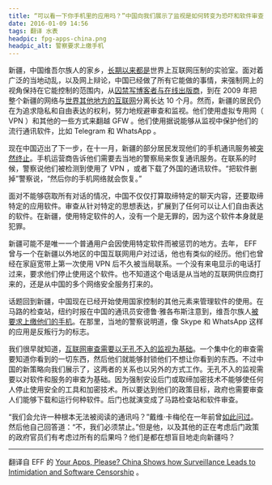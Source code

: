 ```yaml
---
title: “可以看一下你手机里的应用吗？”中国向我们展示了监视是如何转变为恐吓和软件审查的
date: 2016-01-09 14:56
tags: 翻译 水表
headpic: fpg-apps-china.png
headpic_alt: 警察要求上缴手机
---
```


新疆，中国维吾尔族人的家乡，[长期以来都是][1]世界上互联网压制的实验室。面对着广泛的当地动乱，以及网上辩论，中国已经做了所有它能做的事情，来强制网上的视角保持在它能控制的范围内，从[囚禁写博客者与在线出版商][2]，到在 2009 年把整个新疆的网络与[世界其他地方的互联网][3]分离长达 10 个月。然而，新疆的居民仍在为追求隐私和自由表达的权利，努力地规避审查和监视。他们使用虚拟专用网（ VPN ）和其他的一些方式来翻越 GFW 。他们使用据说能够从监视中保护他们的流行通讯软件，比如 Telegram 和 WhatsApp 。

<!--more-->

现在中国迈出了下一步，在十一月，新疆的部分居民发现他们的手机通讯服务被[突然终止][4]。手机运营商告诉他们需要去当地的警察局来恢复通讯服务。在联系的时候，警察说他们被检测到使用了 VPN ，或者下载了外国的通讯软件。“把软件删掉”警察说，“然后你的手机网络就会恢复。”

面对不能够窃取所有对话的情况，中国不仅仅打算取缔特定的聊天内容，还要取缔特定的应用软件。审查从针对特定的思想表达，扩展到了任何可以让人们自由表达的软件。在新疆，使用特定软件的人，没有一个是无罪的，因为这个软件本身就是犯罪。

新疆可能不是唯一一个普通用户会因使用特定软件而被惩罚的地方。去年， EFF 曾与一个在新疆以外地区的中国互联网用户对过话，他也有类似的经历。他们也曾经在家庭宽带上第一次使用 VPN 后不久被当局联系。一个没有来电显示的电话打过来，要求他们停止使用这个软件。也不知道这个电话是从当地的互联网供应商打来的，还是从中国的多个网络安全服务打来的。

话题回到新疆，中国现在已经开始使用国家控制的其他元素来管理软件的使用。在马路的检查站，纽约时报在中国的通讯员安德鲁·雅各布斯注意到，维吾尔族人[被要求上缴他们的手机][5]。在那里，当地的警察说明道，像 Skype 和 WhatsApp 这样的应用是反叛行为的标志。

我们很早就知道，[互联网审查需要以无孔不入的监视为基础][6]。一个集中化的审查需要知道你看到的一切东西，然后他们就能够封锁他们不想让你看到的东西。不过中国的新策略向我们展示了，这两者的关系也以另外的方式工作。无孔不入的监视需要以对软件和服务的审查为基础。因为强制安设后门或取缔加密技术不能够使任何人停止使用安全的工具和加密技术。所以要达到他们的政策目标，政府也需要审查人们能够下载和运行何种软件。后门也就演变成了马路检查站和软件审查。

“我们会允许一种根本无法被阅读的通讯吗？”戴维·卡梅伦在一年前曾[如此问过][7]。然后他自己回答道：“不，我们必须禁止。”但是他，以及其他的正在考虑后门政策的政府官员们有考虑过所有的后果吗？他们是都在想盲目地走向新疆吗？

------

翻译自 EFF 的 [Your Apps, Please? China Shows how Surveillance Leads to Intimidation and Software Censorship](https://www.eff.org/deeplinks/2016/01/china-shows-how-backdoors-lead-software-censorship) 。

[1]: http://thediplomat.com/2014/07/how-china-dismantled-the-uyghur-internet/
[2]: http://uhrp.org/press-release/trapped-virtual-cage-chinese-state-repression-uyghurs-online.html
[3]: http://www.economist.com/news/special-report/21574633-turning-entire-internet-nuclear-option-best-not-exercised-thou-shalt-not-kill
[4]: http://www.nytimes.com/2015/11/24/business/international/china-cuts-mobile-service-of-xinjiang-residents-evading-internet-filters.html
[5]: http://www.nytimes.com/2016/01/03/world/asia/xinjiang-seethes-under-chinese-crackdown.html
[6]: http://www.theguardian.com/technology/2012/mar/02/censorship-inseperable-from-surveillance
[7]: http://www.telegraph.co.uk/technology/internet-security/11340621/Spies-should-be-able-to-monitor-all-online-messaging-says-David-Cameron.html

